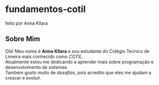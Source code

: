 # fundamentos-cotil
feito por Anna Kllara
## Sobre Mim

Olá! Meu nome é **Anna Kllara** e sou estudante do Colégio Tecnico de Limeira mais conhecido como *COTIL*.  
Atualmente estou me dedicando a aprender mais sobre programação e desenvolvimento de sistemas.  
Também gosto muito de *desafios*, pois acredito que eles me ajudam a crescer e evoluir.
